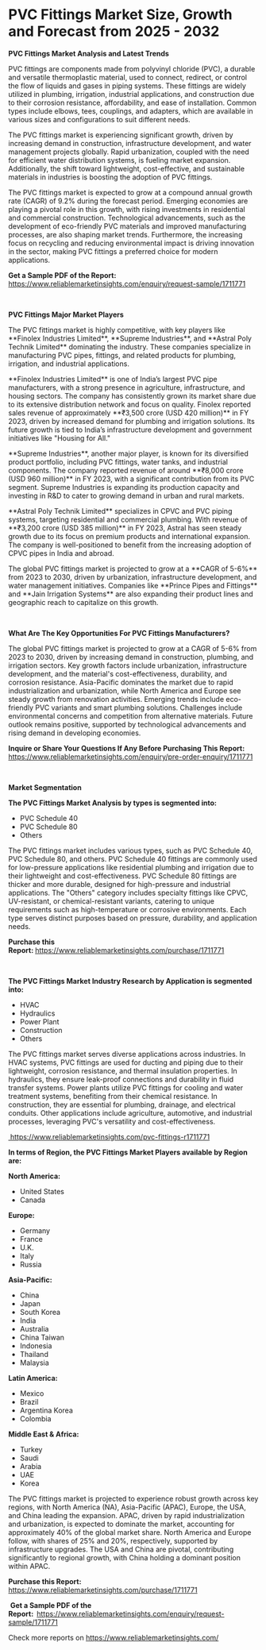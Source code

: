 <p><h1>PVC Fittings Market Size, Growth and Forecast from 2025 - 2032</h1></p><p><strong>PVC Fittings Market Analysis and Latest Trends</strong></p>
<p><p>PVC fittings are components made from polyvinyl chloride (PVC), a durable and versatile thermoplastic material, used to connect, redirect, or control the flow of liquids and gases in piping systems. These fittings are widely utilized in plumbing, irrigation, industrial applications, and construction due to their corrosion resistance, affordability, and ease of installation. Common types include elbows, tees, couplings, and adapters, which are available in various sizes and configurations to suit different needs.</p><p>The PVC fittings market is experiencing significant growth, driven by increasing demand in construction, infrastructure development, and water management projects globally. Rapid urbanization, coupled with the need for efficient water distribution systems, is fueling market expansion. Additionally, the shift toward lightweight, cost-effective, and sustainable materials in industries is boosting the adoption of PVC fittings.</p><p>The PVC fittings market is expected to grow at a compound annual growth rate (CAGR) of 9.2% during the forecast period. Emerging economies are playing a pivotal role in this growth, with rising investments in residential and commercial construction. Technological advancements, such as the development of eco-friendly PVC materials and improved manufacturing processes, are also shaping market trends. Furthermore, the increasing focus on recycling and reducing environmental impact is driving innovation in the sector, making PVC fittings a preferred choice for modern applications.</p></p>
<p><strong>Get a Sample PDF of the Report:&nbsp;</strong> <a href="https://www.reliablemarketinsights.com/enquiry/request-sample/1711771?utm_campaign=2231&utm_medium=2&utm_source=Github&utm_content=ia&utm_term=30012025&utm_id=pvc-fittings">https://www.reliablemarketinsights.com/enquiry/request-sample/1711771</a></p>
<p>&nbsp;</p>
<p><strong>PVC Fittings Major Market Players</strong></p>
<p><p>The PVC fittings market is highly competitive, with key players like **Finolex Industries Limited**, **Supreme Industries**, and **Astral Poly Technik Limited** dominating the industry. These companies specialize in manufacturing PVC pipes, fittings, and related products for plumbing, irrigation, and industrial applications.</p><p>**Finolex Industries Limited** is one of India’s largest PVC pipe manufacturers, with a strong presence in agriculture, infrastructure, and housing sectors. The company has consistently grown its market share due to its extensive distribution network and focus on quality. Finolex reported sales revenue of approximately **₹3,500 crore (USD 420 million)** in FY 2023, driven by increased demand for plumbing and irrigation solutions. Its future growth is tied to India’s infrastructure development and government initiatives like "Housing for All."</p><p>**Supreme Industries**, another major player, is known for its diversified product portfolio, including PVC fittings, water tanks, and industrial components. The company reported revenue of around **₹8,000 crore (USD 960 million)** in FY 2023, with a significant contribution from its PVC segment. Supreme Industries is expanding its production capacity and investing in R&D to cater to growing demand in urban and rural markets.</p><p>**Astral Poly Technik Limited** specializes in CPVC and PVC piping systems, targeting residential and commercial plumbing. With revenue of **₹3,200 crore (USD 385 million)** in FY 2023, Astral has seen steady growth due to its focus on premium products and international expansion. The company is well-positioned to benefit from the increasing adoption of CPVC pipes in India and abroad.</p><p>The global PVC fittings market is projected to grow at a **CAGR of 5-6%** from 2023 to 2030, driven by urbanization, infrastructure development, and water management initiatives. Companies like **Prince Pipes and Fittings** and **Jain Irrigation Systems** are also expanding their product lines and geographic reach to capitalize on this growth.</p></p>
<p>&nbsp;</p>
<p><strong>What Are The Key Opportunities For PVC Fittings Manufacturers?</strong></p>
<p><p>The global PVC fittings market is projected to grow at a CAGR of 5-6% from 2023 to 2030, driven by increasing demand in construction, plumbing, and irrigation sectors. Key growth factors include urbanization, infrastructure development, and the material's cost-effectiveness, durability, and corrosion resistance. Asia-Pacific dominates the market due to rapid industrialization and urbanization, while North America and Europe see steady growth from renovation activities. Emerging trends include eco-friendly PVC variants and smart plumbing solutions. Challenges include environmental concerns and competition from alternative materials. Future outlook remains positive, supported by technological advancements and rising demand in developing economies.</p></p>
<p><strong>Inquire or Share Your Questions If Any Before Purchasing This Report:</strong> <a href="https://www.reliablemarketinsights.com/enquiry/pre-order-enquiry/1711771?utm_campaign=2231&utm_medium=2&utm_source=Github&utm_content=ia&utm_term=30012025&utm_id=pvc-fittings">https://www.reliablemarketinsights.com/enquiry/pre-order-enquiry/1711771</a></p>
<p>&nbsp;</p>
<p><strong>Market Segmentation</strong></p>
<p><strong>The PVC Fittings Market Analysis by types is segmented into:</strong></p>
<p><ul><li>PVC Schedule 40</li><li>PVC Schedule 80</li><li>Others</li></ul></p>
<p><p>The PVC fittings market includes various types, such as PVC Schedule 40, PVC Schedule 80, and others. PVC Schedule 40 fittings are commonly used for low-pressure applications like residential plumbing and irrigation due to their lightweight and cost-effectiveness. PVC Schedule 80 fittings are thicker and more durable, designed for high-pressure and industrial applications. The "Others" category includes specialty fittings like CPVC, UV-resistant, or chemical-resistant variants, catering to unique requirements such as high-temperature or corrosive environments. Each type serves distinct purposes based on pressure, durability, and application needs.</p></p>
<p><strong>Purchase this Report:&nbsp;</strong><a href="https://www.reliablemarketinsights.com/purchase/1711771?utm_campaign=2231&utm_medium=2&utm_source=Github&utm_content=ia&utm_term=30012025&utm_id=pvc-fittings">https://www.reliablemarketinsights.com/purchase/1711771</a></p>
<p>&nbsp;</p>
<p><strong>The PVC Fittings Market Industry Research by Application is segmented into:</strong></p>
<p><ul><li>HVAC</li><li>Hydraulics</li><li>Power Plant</li><li>Construction</li><li>Others</li></ul></p>
<p><p>The PVC fittings market serves diverse applications across industries. In HVAC systems, PVC fittings are used for ducting and piping due to their lightweight, corrosion resistance, and thermal insulation properties. In hydraulics, they ensure leak-proof connections and durability in fluid transfer systems. Power plants utilize PVC fittings for cooling and water treatment systems, benefiting from their chemical resistance. In construction, they are essential for plumbing, drainage, and electrical conduits. Other applications include agriculture, automotive, and industrial processes, leveraging PVC's versatility and cost-effectiveness.</p></p>
<p><a href="https://www.reliablemarketinsights.com/pvc-fittings-r1711771?utm_campaign=2231&utm_medium=2&utm_source=Github&utm_content=ia&utm_term=30012025&utm_id=pvc-fittings">&nbsp;https://www.reliablemarketinsights.com/pvc-fittings-r1711771</a></p>
<p><strong>In terms of Region, the PVC Fittings Market Players available by Region are:</strong></p>
<p>
    <p> <strong> North America: </strong>
        <ul>
            <li>United States</li>
            <li>Canada</li>
        </ul>
        </p> 
    <p> <strong> Europe: </strong>
        <ul>
            <li>Germany</li>
            <li>France</li>
            <li>U.K.</li>
            <li>Italy</li>
            <li>Russia</li>
        </ul>
        </p> 
    <p> <strong> Asia-Pacific: </strong>
        <ul>
            <li>China</li>
            <li>Japan</li>
            <li>South Korea</li>
            <li>India</li>
            <li>Australia</li>
            <li>China Taiwan</li>
            <li>Indonesia</li>
            <li>Thailand</li>
            <li>Malaysia</li>
        </ul>
        </p> 
    <p> <strong> Latin America: </strong>
        <ul>
            <li>Mexico</li>
            <li>Brazil</li>
            <li>Argentina Korea</li>
            <li>Colombia</li>
        </ul>
        </p> 
    <p> <strong> Middle East & Africa: </strong>
        <ul>
            <li>Turkey</li>
            <li>Saudi</li>
            <li>Arabia</li>
            <li>UAE</li>
            <li>Korea</li>
        </ul>
    </p>
    </p>
<p><p>The PVC fittings market is projected to experience robust growth across key regions, with North America (NA), Asia-Pacific (APAC), Europe, the USA, and China leading the expansion. APAC, driven by rapid industrialization and urbanization, is expected to dominate the market, accounting for approximately 40% of the global market share. North America and Europe follow, with shares of 25% and 20%, respectively, supported by infrastructure upgrades. The USA and China are pivotal, contributing significantly to regional growth, with China holding a dominant position within APAC.</p></p>
<p><strong>Purchase this Report: </strong><a href="https://www.reliablemarketinsights.com/purchase/1711771?utm_campaign=2231&utm_medium=2&utm_source=Github&utm_content=ia&utm_term=30012025&utm_id=pvc-fittings">https://www.reliablemarketinsights.com/purchase/1711771</a></p>
<p>&nbsp;<strong>Get a Sample PDF of the Report:&nbsp;&nbsp;</strong><a href="https://www.reliablemarketinsights.com/enquiry/request-sample/1711771?utm_campaign=2231&utm_medium=2&utm_source=Github&utm_content=ia&utm_term=30012025&utm_id=pvc-fittings">https://www.reliablemarketinsights.com/enquiry/request-sample/1711771</a></p>
<p><strong></strong></p>
<p>Check more reports on <a href="https://www.reliablemarketinsights.com/?utm_campaign=2231&utm_medium=2&utm_source=Github&utm_content=ia&utm_term=30012025&utm_id=pvc-fittings">https://www.reliablemarketinsights.com/</a></p>